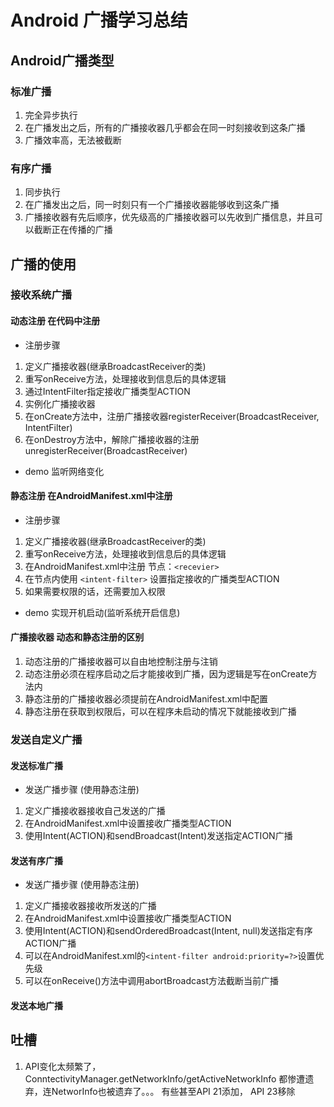 # Android 广播学习总结

## Android广播类型
### 标准广播
1. 完全异步执行
2. 在广播发出之后，所有的广播接收器几乎都会在同一时刻接收到这条广播
3. 广播效率高，无法被截断
### 有序广播
1. 同步执行
2. 在广播发出之后，同一时刻只有一个广播接收器能够收到这条广播
3. 广播接收器有先后顺序，优先级高的广播接收器可以先收到广播信息，并且可以截断正在传播的广播

## 广播的使用
### 接收系统广播
#### 动态注册 在代码中注册
- 注册步骤
1. 定义广播接收器(继承BroadcastReceiver的类)
2. 重写onReceive方法，处理接收到信息后的具体逻辑
3. 通过IntentFilter指定接收广播类型ACTION
4. 实例化广播接收器
5. 在onCreate方法中，注册广播接收器registerReceiver(BroadcastReceiver, IntentFilter)
6. 在onDestroy方法中，解除广播接收器的注册unregisterReceiver(BroadcastReceiver)

- demo 监听网络变化

#### 静态注册 在AndroidManifest.xml中注册
- 注册步骤
1. 定义广播接收器(继承BroadcastReceiver的类)
2. 重写onReceive方法，处理接收到信息后的具体逻辑
3. 在AndroidManifest.xml中注册 节点：`<recevier>`
4. 在节点内使用 `<intent-filter>` 设置指定接收的广播类型ACTION
5. 如果需要权限的话，还需要加入权限

- demo 实现开机启动(监听系统开启信息)

#### 广播接收器 动态和静态注册的区别
1. 动态注册的广播接收器可以自由地控制注册与注销
2. 动态注册必须在程序启动之后才能接收到广播，因为逻辑是写在onCreate方法内
3. 静态注册的广播接收器必须提前在AndroidManifest.xml中配置
4. 静态注册在获取到权限后，可以在程序未启动的情况下就能接收到广播
### 发送自定义广播
#### 发送标准广播
- 发送广播步骤 (使用静态注册)
1. 定义广播接收器接收自己发送的广播
2. 在AndroidManifest.xml中设置接收广播类型ACTION
3. 使用Intent(ACTION)和sendBroadcast(Intent)发送指定ACTION广播

#### 发送有序广播
- 发送广播步骤 (使用静态注册)
1. 定义广播接收器接收所发送的广播
2. 在AndroidManifest.xml中设置接收广播类型ACTION
3. 使用Intent(ACTION)和sendOrderedBroadcast(Intent, null)发送指定有序ACTION广播
4. 可以在AndroidManifest.xml的`<intent-filter android:priority=?>`设置优先级
5. 可以在onReceive()方法中调用abortBroadcast方法截断当前广播

#### 发送本地广播

## 吐槽
1. API变化太频繁了，ConntectivityManager.getNetworkInfo/getActiveNetworkInfo 都惨遭遗弃，连NetworInfo也被遗弃了。。。
有些甚至API 21添加， API 23移除